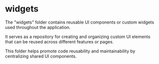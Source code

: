 # widgets
The "widgets" folder contains reusable UI components or custom widgets used throughout the application.

It serves as a repository for creating and organizing custom UI elements that can be reused across different features or pages.

This folder helps promote code reusability and maintainability by centralizing shared UI components.